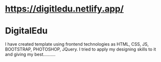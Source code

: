 # https://digitledu.netlify.app/
# DigitalEdu 

I have created template using frontend technologies as HTML, CSS, JS, BOOTSTRAP, PHOTOSHOP, JQuery.
I tried to apply my designing skills to it and giving my best..........
